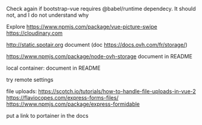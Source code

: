 Check again if bootstrap-vue requires @babel/runtime dependecy. It should not, and I do not understand why

Explore https://www.npmjs.com/package/vue-picture-swipe
https://cloudinary.com

http://static.spotair.org
	document
	(doc https://docs.ovh.com/fr/storage/)


https://www.npmjs.com/package/node-ovh-storage
	document in README

local container:
	document in README
	
try remote settings

file uploads:
	https://scotch.io/tutorials/how-to-handle-file-uploads-in-vue-2
	https://flaviocopes.com/express-forms-files/
	https://www.npmjs.com/package/express-formidable
	
put a link to portainer in the docs


